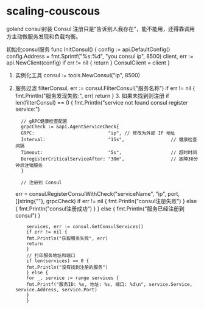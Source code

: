 # scaling-couscous
goland consul封装
Consul 注册只是“告诉别人我存在”，能不能用，还得靠调用方主动做服务发现和负载均衡。



初始化consul服务
    func InitConsul() {
    config := api.DefaultConfig()
    config.Address = fmt.Sprintf("%s:%d", "you consul ip", 8500)
    client, err := api.NewClient(config)
    if err != nil {
        return
    }
    ConsulClient = client 
   }


1.	实例化工具
  consul := tools.NewConsul("ip", 8500)

   2. 服务过滤 
      filterConsul, err := consul.FilterConsul("服务名称")
      if err != nil {
      fmt.Println("服务发现失败:", err)
      return
      }
      3. 如果未找到则注册
            if len(filterConsul) == 0 {
            fmt.Println("service not found consul register service:")

            // gRPC健康检查配置
            grpcCheck := &api.AgentServiceCheck{
            GRPC:                           "ip", // 修改为外部 IP 地址
            Interval:                       "15s",                 // 健康检查间隔
            Timeout:                        "5s",                  // 超时时间
            DeregisterCriticalServiceAfter: "30m",                 // 故障30分钟后注销服务
            }

            // 注册到 Consul
       err = consul.RegisterConsulWithCheck("serviceName", "ip", port, []string{""}, grpcCheck)
      if err != nil {
            fmt.Println("consul注册失败")
       } else {
            fmt.Println("consul注册成功")
      }
      } else {
            fmt.Println("服务已经注册到consul")
      }

              services, err := consul.GetConsulServices()
              if err != nil {
              fmt.Println("获取服务失败", err)
              return
              }
              // 打印服务地址和端口
              if len(services) == 0 {
              fmt.Println("没有找到注册的服务")
              } else {
              for _, service := range services {
              fmt.Printf("服务ID: %s, 地址: %s, 端口: %d\n", service.Service, service.Address, service.Port)
              }
              }


